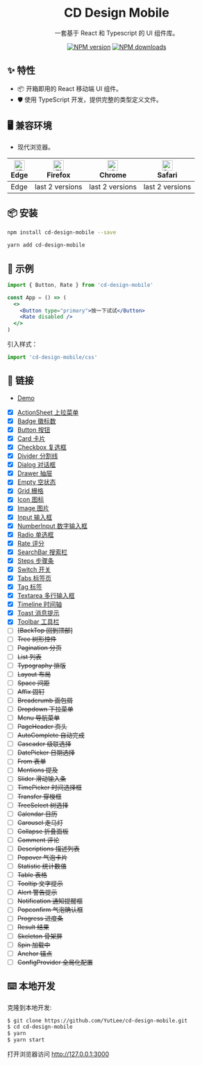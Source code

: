 <h1 align="center">CD Design Mobile</h1>

<div align="center">

一套基于 React 和 Typescript 的 UI 组件库。

[![NPM version][npm-image]][npm-url] [![NPM downloads][download-image]][download-url]

[npm-image]: http://img.shields.io/npm/v/cd-design-mobile.svg?style=flat-square
[npm-url]: https://www.npmjs.com/package/cd-design-mobile
[download-image]: https://img.shields.io/npm/dm/cd-design-mobile.svg?style=flat-square
[download-url]: https://www.npmjs.com/package/cd-design-mobile
</div>

## ✨ 特性

- 📦 开箱即用的 React 移动端 UI 组件。
- 🛡 使用 TypeScript 开发，提供完整的类型定义文件。

## 🖥 兼容环境

- 现代浏览器。

| [<img src="https://raw.githubusercontent.com/alrra/browser-logos/master/src/edge/edge_48x48.png" alt="IE / Edge" width="24px" height="24px" />](http://godban.github.io/browsers-support-badges/)<br>Edge | [<img src="https://raw.githubusercontent.com/alrra/browser-logos/master/src/firefox/firefox_48x48.png" alt="Firefox" width="24px" height="24px" />](http://godban.github.io/browsers-support-badges/)<br>Firefox | [<img src="https://raw.githubusercontent.com/alrra/browser-logos/master/src/chrome/chrome_48x48.png" alt="Chrome" width="24px" height="24px" />](http://godban.github.io/browsers-support-badges/)<br>Chrome | [<img src="https://raw.githubusercontent.com/alrra/browser-logos/master/src/safari/safari_48x48.png" alt="Safari" width="24px" height="24px" />](http://godban.github.io/browsers-support-badges/)<br>Safari |
| --- | --- | --- | --- |
| Edge | last 2 versions | last 2 versions | last 2 versions |

## 📦 安装

```bash
npm install cd-design-mobile --save
```

```bash
yarn add cd-design-mobile
```

## 🔨 示例

```jsx
import { Button, Rate } from 'cd-design-mobile'

const App = () => (
  <>
    <Button type="primary">按一下试试</Button>
    <Rate disabled />
  </>
)
```

引入样式：

```jsx
import 'cd-design-mobile/css'
```

## 🔗 链接

- [Demo](https://cdm.yutlee.com/)
- [x] [ActionSheet 上拉菜单](https://github.com/YutLee/cd-design-mobile/blob/main/src/action-sheet/README.md)
- [x] [Badge 徽标数](https://github.com/YutLee/cd-design-mobile/blob/main/src/badge/README.md)
- [x] [Button 按钮](https://github.com/YutLee/cd-design-mobile/blob/main/src/button/README.md)
- [x] [Card 卡片](https://github.com/YutLee/cd-design-mobile/blob/main/src/card/README.md)
- [x] [Checkbox 复选框](https://github.com/YutLee/cd-design-mobile/blob/main/src/checkbox/README.md)
- [x] [Divider 分割线](https://github.com/YutLee/cd-design-mobile/blob/main/src/divider/README.md)
- [x] [Dialog 对话框](https://github.com/YutLee/cd-design-mobile/blob/main/src/dialog/README.md)
- [x] [Drawer 抽屉](https://github.com/YutLee/cd-design-mobile/blob/main/src/drawer/README.md)
- [x] [Empty 空状态](https://github.com/YutLee/cd-design-mobile/blob/main/src/empty/README.md)
- [x] [Grid 栅格](https://github.com/YutLee/cd-design-mobile/blob/main/src/grid/README.md)
- [x] [Icon 图标](https://github.com/YutLee/cd-design-mobile/blob/main/src/icon/README.md)
- [x] [Image 图片](https://github.com/YutLee/cd-design-mobile/blob/main/src/image/README.md)
- [x] [Input 输入框](https://github.com/YutLee/cd-design-mobile/blob/main/src/input/README.md)
- [x] [NumberInput 数字输入框](https://github.com/YutLee/cd-design-mobile/blob/main/src/number-input/README.md)
- [x] [Radio 单选框](https://github.com/YutLee/cd-design-mobile/blob/main/src/radio/README.md)
- [x] [Rate 评分](https://github.com/YutLee/cd-design-mobile/blob/main/src/rate/README.md)
- [x] [SearchBar 搜索栏](https://github.com/YutLee/cd-design-mobile/blob/main/src/search-bar/README.md)
- [x] [Steps 步骤条](https://github.com/YutLee/cd-design-mobile/blob/main/src/steps/README.md)
- [x] [Switch 开关](https://github.com/YutLee/cd-design-mobile/blob/main/src/switch/README.md)
- [x] [Tabs 标签页](https://github.com/YutLee/cd-design-mobile/blob/main/src/tabs/README.md)
- [x] [Tag 标签](https://github.com/YutLee/cd-design-mobile/blob/main/src/tag/README.md)
- [x] [Textarea 多行输入框](https://github.com/YutLee/cd-design-mobile/blob/main/src/textarea/README.md)
- [x] [Timeline 时间轴](https://github.com/YutLee/cd-design-mobile/blob/main/src/timeline/README.md)
- [x] [Toast 消息提示](https://github.com/YutLee/cd-design-mobile/blob/main/src/toast/README.md)
- [x] [Toolbar 工具栏](https://github.com/YutLee/cd-design-mobile/blob/main/src/toolbar/README.md)
- [ ] ~~[BackTop 回到顶部]~~
- [ ] ~~Tree 树形控件~~
- [ ] ~~Pagination 分页~~
- [ ] ~~List 列表~~
- [ ] ~~Typography 排版~~
- [ ] ~~Layout 布局~~
- [ ] ~~Space 间距~~
- [ ] ~~Affix 固钉~~
- [ ] ~~Breadcrumb 面包屑~~
- [ ] ~~Dropdown 下拉菜单~~
- [ ] ~~Menu 导航菜单~~
- [ ] ~~PageHeader 页头~~
- [ ] ~~AutoComplete 自动完成~~
- [ ] ~~Cascader 级联选择~~
- [ ] ~~DatePicker 日期选择~~
- [ ] ~~From 表单~~
- [ ] ~~Mentions 提及~~
- [ ] ~~Slider 滑动输入条~~
- [ ] ~~TimePicker 时间选择框~~
- [ ] ~~Transfer 穿梭框~~
- [ ] ~~TreeSelect 树选择~~
- [ ] ~~Calendar 日历~~
- [ ] ~~Carousel 走马灯~~
- [ ] ~~Collapse 折叠面板~~
- [ ] ~~Comment 评论~~
- [ ] ~~Descriptions 描述列表~~
- [ ] ~~Popover 气泡卡片~~
- [ ] ~~Statistic 统计数值~~
- [ ] ~~Table 表格~~
- [ ] ~~Tooltip 文字提示~~
- [ ] ~~Alert 警告提示~~
- [ ] ~~Notification 通知提醒框~~
- [ ] ~~Popconfirm 气泡确认框~~
- [ ] ~~Progress 进度条~~
- [ ] ~~Result 结果~~
- [ ] ~~Skeleton 骨架屏~~
- [ ] ~~Spin 加载中~~
- [ ] ~~Anchor 锚点~~
- [ ] ~~ConfigProvider 全局化配置~~

## ⌨️ 本地开发

克隆到本地开发:

```bash
$ git clone https://github.com/YutLee/cd-design-mobile.git
$ cd cd-design-mobile
$ yarn
$ yarn start
```

打开浏览器访问 http://127.0.0.1:3000 
